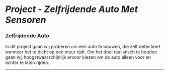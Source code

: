 # ***Project - Zelfrijdende Auto Met Sensoren***
### **Zelfrijdende Auto**
In dit project gaan wij proberen om een auto te bouwen, die zelf detecteert wanneer het te dicht op een muur rijdt. Om het doel realistisch te houden gaan wij hoogstwaarschijnlijk ervoor kiezen om de auto alleen voor en achter te laten rijden.
_______________________________________________________________________________________________________________________________________________________________________
